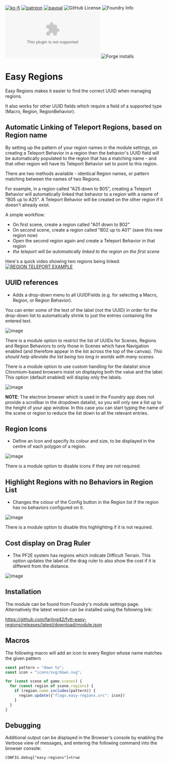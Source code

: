[![ko-fi](https://img.shields.io/badge/Ko--Fi-farling-success)](https://ko-fi.com/farling)
[![patreon](https://img.shields.io/badge/Patreon-amusingtime-success)](https://patreon.com/amusingtime)
[![paypal](https://img.shields.io/badge/Paypal-farling-success)](https://paypal.me/farling)
![GitHub License](https://img.shields.io/github/license/farling42/fvtt-easy-regions)
![Foundry Info](https://img.shields.io/badge/Foundry-v12-informational)
![Latest Release Download Count](https://img.shields.io/github/downloads/farling42/fvtt-easy-regions/latest/module.zip)
![Forge installs](https://img.shields.io/badge/dynamic/json?label=Forge%20Installs&query=package.installs&suffix=%25&url=https%3A%2F%2Fforge-vtt.com%2Fapi%2Fbazaar%2Fpackage%2Feasy-regions)

# Easy Regions

Easy Regions makes it easier to find the correct UUID when managing regions.

It also works for other UUID fields which require a field of a supported type (Macro, Region, RegionBehavior).

## Automatic Linking of Teleport Regions, based on Region name

By setting up the pattern of your region names in the module settings, on creating a Teleport Behavior in a region then the behavior's UUID field will be automatically populated to the region that has a matching name - and that other region will have its Teleport Behavior set to point to this region.

There are two methods available - identical Region names, or pattern matching between the names of two Regions.

For example, in a region called "A25 down to B05", creating a Teleport Behavior will automatically linked that behavior to a region with a name of "B05 up to A25". A Teleport Behavior will be created on the other region if it doesn't already exist.

A simple workflow:

- On first scene, create a region called "A01 down to B02"
- On second scene, create a region called "B02 up to A01" (save this new region now)
- Open the second region again and create a Teleport Behavior in that region
- _the teleport will be automatically linked to the region on the first scene_

Here's a quick video showing two regions being linked:
[![REGION TELEPORT EXAMPLE](http://img.youtube.com/vi/2bDblk4W034/0.jpg)](http://www.youtube.com/watch?v=2bDblk4W034 "Quick teleport creation on Foundry using the Easy Regions module")

## UUID references

- Adds a drop-down menu to all UUIDFields (e.g. for selecting a Macro, Region, or Region Behavior).

You can enter some of the text of the label (not the UUID) in order for the drop-down list to automatically shrink to just the entries containing the entered text.

![image](https://raw.githubusercontent.com/farling42/fvtt-easy-regions/master/images/regions-default-datalist.webp)

There is a module option to restrict the list of UUIDs for Scenes, Regions and Region Behaviors to only those in Scenes which have Navigation enabled (and therefore appear in the list across the top of the canvas). _This should help alleviate the list being too long in worlds with many scenes._

There is a module option to use custom handling for the datalist since Chromium-based browsers insist on displaying both the value and the label. This option (default enabled) will display only the labels.

![image](https://raw.githubusercontent.com/farling42/fvtt-easy-regions/master/images/regions-custom-datalist.webp)

**NOTE**: The electron browser which is used in the Foundry app does not provide a scrollbar in the dropdown datalist, so you will only see a list up to the height of your app window. In this case you can start typing the name of the scene or region to reduce the list down to all the relevant entries.

## Region Icons

- Define an Icon and specify its colour and size, to be displayed in the centre of each polygon of a region.

![image](https://raw.githubusercontent.com/farling42/fvtt-easy-regions/master/images/region-icons.webp)

There is a module option to disable icons if they are not required.

## Highlight Regions with no Behaviors in Region List

- Changes the colour of the Config button in the Region list if the region has no behaviors configured on it.

![image](https://raw.githubusercontent.com/farling42/fvtt-easy-regions/master/images/easy-region-no-behaviors.webp)

There is a module option to disable this highlighting if it is not required.

## Cost display on Drag Ruler

- The PF2E system has regions which indicate Difficult Terrain. This option updates the label of the drag ruler to also show
the cost if it is different from the distance.

![image](https://raw.githubusercontent.com/farling42/fvtt-easy-regions/master/images/region-distance.webp)

## Installation

The module can be found from Foundry's module settings page. Alternatively the latest version can be installed using the following link:

https://github.com/farling42/fvtt-easy-regions/releases/latest/download/module.json

## Macros

The following macro will add an icon to every Region whose name matches the given pattern

```js
const pattern = "down to";
const icon = "icons/svg/down.svg";

for (const scene of game.scenes) {
  for (const region of scene.regions) {
    if (region.name.includes(pattern)) {
      region.update({"flags.easy-regions.src": icon})
    }
  }
}
```

## Debugging

Additional output can be displayed in the Browser's console by enabling the Verbose view of messages, and entering the following command into the browser console:

`CONFIG.debug["easy-regions"]=true`
